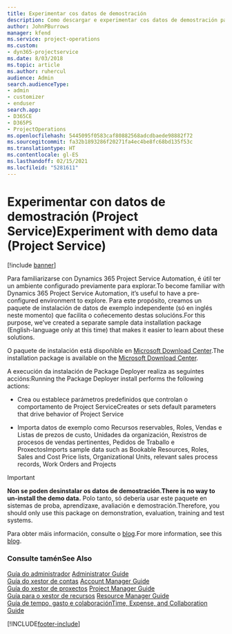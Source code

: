 ```yaml
---
title: Experimentar cos datos de demostración
description: Como descargar e experimentar cos datos de demostración para Project Service Automation.
author: JohnPBurrows
manager: kfend
ms.service: project-operations
ms.custom:
- dyn365-projectservice
ms.date: 8/03/2018
ms.topic: article
ms.author: ruhercul
audience: Admin
search.audienceType:
- admin
- customizer
- enduser
search.app:
- D365CE
- D365PS
- ProjectOperations
ms.openlocfilehash: 5445095f0583caf80882568adcdbaede98882f72
ms.sourcegitcommit: fa32b1893286f20271fa4ec4be8fc68bd135f53c
ms.translationtype: HT
ms.contentlocale: gl-ES
ms.lasthandoff: 02/15/2021
ms.locfileid: "5281611"
---
```

# <a name="experiment-with-demo-data-project-service"></a><span data-ttu-id="aa0d1-103">Experimentar con datos de demostración (Project Service)</span><span class="sxs-lookup"><span data-stu-id="aa0d1-103">Experiment with demo data (Project Service)</span></span>

[!include [banner](../includes/psa-now-project-operations.md)]

<span data-ttu-id="aa0d1-104">Para familiarizarse con Dynamics 365 Project Service Automation, é útil ter un ambiente configurado previamente para explorar.</span><span class="sxs-lookup"><span data-stu-id="aa0d1-104">To become familiar with Dynamics 365 Project Service Automation, it’s useful to have a pre-configured environment to explore.</span></span> <span data-ttu-id="aa0d1-105">Para este propósito, creamos un paquete de instalación de datos de exemplo independente (só en inglés neste momento) que facilita o coñecemento destas solucións.</span><span class="sxs-lookup"><span data-stu-id="aa0d1-105">For this purpose, we’ve created a separate sample data installation package (English-language only at this time) that makes it easier to learn about these solutions.</span></span> 

<span data-ttu-id="aa0d1-106">O paquete de instalación está dispoñible en [Microsoft Download Center](https://go.microsoft.com/fwlink/?linkid=859966).</span><span class="sxs-lookup"><span data-stu-id="aa0d1-106">The installation package is available on the [Microsoft Download Center](https://go.microsoft.com/fwlink/?linkid=859966).</span></span>  

<span data-ttu-id="aa0d1-107">A execución da instalación de Package Deployer realiza as seguintes accións:</span><span class="sxs-lookup"><span data-stu-id="aa0d1-107">Running the Package Deployer install performs the following actions:</span></span> 
  
-   <span data-ttu-id="aa0d1-108">Crea ou establece parámetros predefinidos que controlan o comportamento de Project Service</span><span class="sxs-lookup"><span data-stu-id="aa0d1-108">Creates or sets default parameters that drive behavior of Project Service</span></span>  
  
-   <span data-ttu-id="aa0d1-109">Importa datos de exemplo como Recursos reservables, Roles, Vendas e Listas de prezos de custo, Unidades da organización, Rexistros de procesos de vendas pertinentes, Pedidos de Traballo e Proxectos</span><span class="sxs-lookup"><span data-stu-id="aa0d1-109">Imports sample data such as Bookable Resources, Roles, Sales and Cost Price lists, Organizational Units, relevant sales process records, Work Orders and Projects</span></span>    
  
> [!IMPORTANT]
> <span data-ttu-id="aa0d1-110">**Non se poden desinstalar os datos de demostración.**</span><span class="sxs-lookup"><span data-stu-id="aa0d1-110">**There is no way to un-install the demo data.**</span></span> <span data-ttu-id="aa0d1-111">Polo tanto, só debería usar este paquete en sistemas de proba, aprendizaxe, avaliación e demostración.</span><span class="sxs-lookup"><span data-stu-id="aa0d1-111">Therefore, you should only use this package on demonstration, evaluation, training and test systems.</span></span>

<span data-ttu-id="aa0d1-112">Para obter máis información, consulte o [blog](https://blogs.msdn.microsoft.com/crm/2017/10/24/microsoft-dynamics-365-for-field-service-and-project-service-automation-sample-data).</span><span class="sxs-lookup"><span data-stu-id="aa0d1-112">For more information, see this [blog](https://blogs.msdn.microsoft.com/crm/2017/10/24/microsoft-dynamics-365-for-field-service-and-project-service-automation-sample-data).</span></span>





  
### <a name="see-also"></a><span data-ttu-id="aa0d1-113">Consulte tamén</span><span class="sxs-lookup"><span data-stu-id="aa0d1-113">See Also</span></span>  
 <span data-ttu-id="aa0d1-114">[Guía do administrador](../psa/admin-guide.md) </span><span class="sxs-lookup"><span data-stu-id="aa0d1-114">[Administrator Guide](../psa/admin-guide.md) </span></span>  
 <span data-ttu-id="aa0d1-115">[Guía do xestor de contas](../psa/account-manager-guide.md) </span><span class="sxs-lookup"><span data-stu-id="aa0d1-115">[Account Manager Guide](../psa/account-manager-guide.md) </span></span>  
 <span data-ttu-id="aa0d1-116">[Guía do xestor de proxectos](../psa/project-manager-guide.md) </span><span class="sxs-lookup"><span data-stu-id="aa0d1-116">[Project Manager Guide](../psa/project-manager-guide.md) </span></span>  
 <span data-ttu-id="aa0d1-117">[Guía para o xestor de recursos](../psa/resource-manager-guide.md) </span><span class="sxs-lookup"><span data-stu-id="aa0d1-117">[Resource Manager Guide](../psa/resource-manager-guide.md) </span></span>  
 [<span data-ttu-id="aa0d1-118">Guía de tempo, gasto e colaboración</span><span class="sxs-lookup"><span data-stu-id="aa0d1-118">Time, Expense, and Collaboration Guide</span></span>](../psa/time-expense-collaboration-guide.md)


[!INCLUDE[footer-include](../includes/footer-banner.md)]